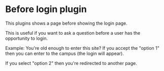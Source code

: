 Before login plugin
===

This plugins shows a page before showing the login page.

This is useful if you want to ask a question before a user has the opportunity to login.

Example:
You're old enough to enter this site? If you accept the "option 1" then you can enter to the campus (the login will appear).

If you select "option 2" then you're redirected to another page.
